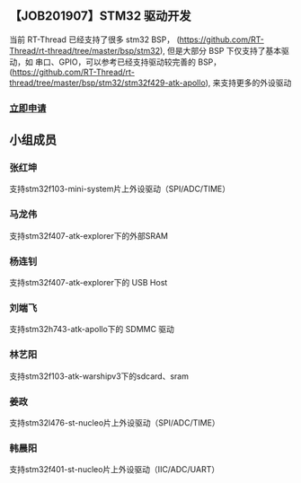 ## 【JOB201907】STM32 驱动开发

当前 RT-Thread 已经支持了很多 stm32 BSP， (https://github.com/RT-Thread/rt-thread/tree/master/bsp/stm32), 但是大部分 BSP 下仅支持了基本驱动，如 串口、GPIO，可以参考已经支持驱动较完善的 BSP，(https://github.com/RT-Thread/rt-thread/tree/master/bsp/stm32/stm32f429-atk-apollo), 来支持更多的外设驱动

### [立即申请]( https://github.com/RT-Thread/community-activities/edit/master/2019/JOB201907.md )

## 小组成员

### 张红坤

支持stm32f103-mini-system片上外设驱动（SPI/ADC/TIME）

### 马龙伟

支持stm32f407-atk-explorer下的外部SRAM

### 杨连钊

支持stm32f407-atk-explorer下的 USB Host


### 刘端飞

支持stm32h743-atk-apollo下的 SDMMC 驱动

### 林艺阳

支持stm32f103-atk-warshipv3下的sdcard、sram

### 姜政

支持stm32l476-st-nucleo片上外设驱动（SPI/ADC/TIME）

### 韩晨阳

支持stm32f401-st-nucleo片上外设驱动（IIC/ADC/UART）